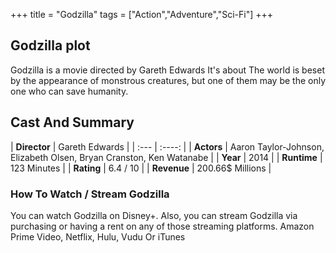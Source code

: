 +++
title = "Godzilla"
tags = ["Action","Adventure","Sci-Fi"]
+++
## Godzilla plot
Godzilla is a movie directed by Gareth Edwards It's about The world is beset by the appearance of monstrous creatures, but one of them may be the only one who can save humanity.
## Cast And Summary
| **Director**      | Gareth Edwards |
    | :---        |    :----:   |
    |  **Actors** | Aaron Taylor-Johnson, Elizabeth Olsen, Bryan Cranston, Ken Watanabe |
    | **Year**   | 2014    |
    |  **Runtime** | 123 Minutes |
    |  **Rating** | 6.4 / 10 | 
    |  **Revenue** | 200.66$ Millions |
### How To Watch / Stream Godzilla
You can watch Godzilla on Disney+.
Also, you can stream Godzilla via purchasing or having a rent on any of those streaming platforms.
Amazon Prime Video, Netflix, Hulu, Vudu Or iTunes
